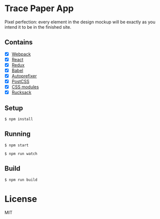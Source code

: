 
# Trace Paper App

Pixel perfection: every element in the design mockup will be exactly as you intend it to be in the finished site.

## Contains

- [x] [Webpack](https://webpack.github.io)
- [x] [React](https://facebook.github.io/react/)
- [x] [Redux](https://github.com/reactjs/redux)
- [x] [Babel](https://babeljs.io/)
- [x] [Autoprefixer](https://github.com/postcss/autoprefixer)
- [x] [PostCSS](https://github.com/postcss/postcss)
- [x] [CSS modules](https://github.com/outpunk/postcss-modules)
- [x] [Rucksack](http://simplaio.github.io/rucksack/docs)

## Setup

```
$ npm install
```

## Running

```
$ npm start
```

```
$ npm run watch
```

## Build

```
$ npm run build
```

# License

MIT
